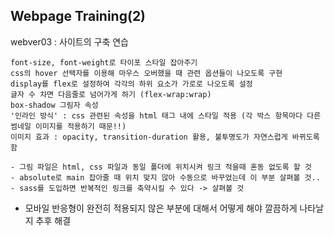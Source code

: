 ## Webpage Training(2)

webver03 : 사이트의 구축 연습
```
font-size, font-weight로 타이포 스타일 잡아주기
css의 hover 선택자를 이용해 마우스 오버했을 때 관련 옵션들이 나오도록 구현
display를 flex로 설정하여 각각의 하위 요소가 가로로 나오도록 설정
글자 수 차면 다음줄로 넘어가게 하기 (flex-wrap:wrap)
box-shadow 그림자 속성
'인라인 방식' : css 관련된 속성을 html 태그 내에 스타일 적용 (각 박스 항목마다 다른 썸네일 이미지를 적용하기 때문!!)
이미지 효과 : opacity, transition-duration 활용, 불투명도가 자연스럽게 바뀌도록 함

- 그림 파일은 html, css 파일과 동일 폴더에 위치시켜 링크 적을때 혼동 없도록 할 것
- absolute로 main 잡아줄 때 위치 맞지 않아 수동으로 바꾸었는데 이 부분 살펴볼 것..
- sass를 도입하면 반복적인 링크를 축약시킬 수 있다 -> 살펴볼 것
```
- 모바일 반응형이 완전히 적용되지 않은 부분에 대해서 어떻게 해야 깔끔하게 나타날지 추후 해결
